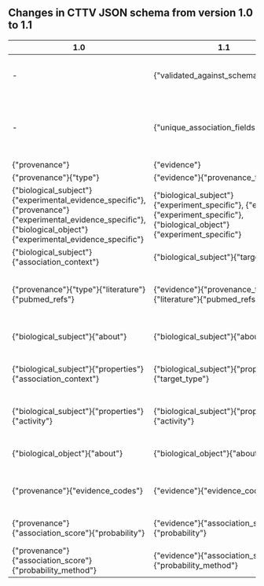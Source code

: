 ## Changes in CTTV JSON schema from version 1.0 to 1.1

1.0 | 1.1 | Description
--------|--------|--------
-|{"validated_against_schema_version"}|This is a **required field**. Please indicate which version of the CTTV schema you have validated your JSON data against.
-|{"unique_association_fields"}|This is the same as before. Just to clarify, if you have an array of values that make a particular key unique, please provide these as comma-separated concatenated values. [See example](../help/README.md#7-what-is-the-unique_association_fields-codeblock-in-the-json).
{"provenance"}|{"evidence"}| Field has been renamed.
{"provenance"}{"type"}|{"evidence"}{"provenance_type"}|Field has been renamed.
{"biological_subject"}{"experimental_evidence_specific"}, {"provenance"}{"experimental_evidence_specific"}, {"biological_object"}{"experimental_evidence_specific"}|{"biological_subject"}{"experiment_specific"}, {"evidence"}{"experiment_specific"}, {"biological_object"}{"experiment_specific"}|Fields have been renamed.
{"biological_subject"}{"association_context"}|{"biological_subject"}{"target_type"}|Field has been renamed.
{"provenance"}{"type"}{"literature"}{"pubmed_refs"}|{"evidence"}{"provenance_type"}{"literature"}{"pubmed_refs"}|This used to be an array of integers. Now it is an array of "http://identifiers.org/pubmed/[0-9]+$" pattern-matched URIs.  [See help](../help/README.md#miriam-registry-questions)
{"biological_subject"}{"about"}|{"biological_subject"}{"about"}| Now an array of "^http://identifiers.org/.+/.+" pattern-matched URIs. [See help](../help/README.md#miriam-registry-questions)
{"biological_subject"}{"properties"}{"association_context"}|{"biological_subject"}{"properties"}{"target_type"}| Now a  "^http://identifiers.org/cttv[.]{1,1}target/.+$" pattern-matched URI. [See help](../json_schema/cttv_uris_namespaces.md)
{"biological_subject"}{"properties"}{"activity"}|{"biological_subject"}{"properties"}{"activity"}| Now a  "^http://identifiers.org/cttv[.]{1,1}activity/.+$" pattern-matched URI. [See help](../json_schema/cttv_uris_namespaces.md)
{"biological_object"}{"about"}|{"biological_object"}{"about"}| Now an array of "^http://identifiers.org/.+/.+" pattern-matched URIs. [See help](../help/README.md#miriam-registry-questions)
{"provenance"}{"evidence_codes"}|{"evidence"}{"evidence_codes"}|Now an array of "^http://identifiers.org/eco/ECO:[0-9]{7,7}$" pattern-matched URIs. [See help](../help/README.md#1-which-evidence-codes-should-i-use)
{"provenance"}{"association_score"}{"probability"}|{"evidence"}{"association_score"}{"probability"}|This is now a **required field**. Set to 'null' if it does not apply. [See help](../help/README.md#9-association_scoreprobability-is-a-required-field-but-what-if-my-dataset-doesnt-estimate-probability)
{"provenance"}{"association_score"}{"probability_method"}|{"evidence"}{"association_score"}{"probability_method"}|This is now a **required field**. Set to 'null' if it does not apply. [See help](../help/README.md#9-association_scoreprobability-is-a-required-field-but-what-if-my-dataset-doesnt-estimate-probability)
